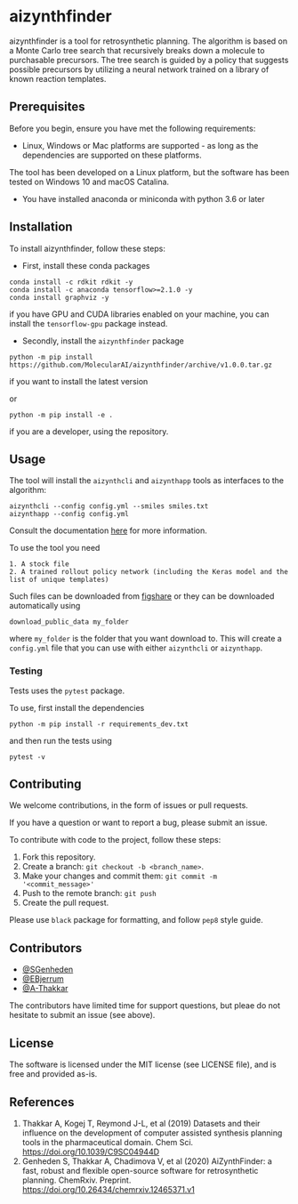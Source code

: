 # aizynthfinder

aizynthfinder is a tool for retrosynthetic planning. The algorithm is based on a Monte Carlo tree search that recursively breaks down a molecule to purchasable precursors. The tree search is guided by a policy that suggests possible precursors by utilizing a neural network trained on a library of known reaction templates.  

## Prerequisites

Before you begin, ensure you have met the following requirements:

* Linux, Windows or Mac platforms are supported - as long as the dependencies are supported on these platforms.

The tool has been developed on a Linux platform, but the software has been tested on Windows 10 and macOS Catalina.

* You have installed anaconda or miniconda with python 3.6 or later


## Installation

To install aizynthfinder, follow these steps:

* First, install these conda packages

```
conda install -c rdkit rdkit -y
conda install -c anaconda tensorflow>=2.1.0 -y
conda install graphviz -y
```

if you have GPU and CUDA libraries enabled on your machine, you can install the ``tensorflow-gpu`` package instead.

* Secondly, install the ``aizynthfinder`` package

```
python -m pip install https://github.com/MolecularAI/aizynthfinder/archive/v1.0.0.tar.gz
```

if you want to install the latest version

or

```
python -m pip install -e .
```

if you are a developer, using the repository.

## Usage

The tool will install the ``aizynthcli`` and ``aizynthapp`` tools
as interfaces to the algorithm:

```
aizynthcli --config config.yml --smiles smiles.txt
aizynthapp --config config.yml
```

Consult the documentation [here](https://molecularai.github.io/aizynthfinder/) for more information.

To use the tool you need

    1. A stock file
    2. A trained rollout policy network (including the Keras model and the list of unique templates)

Such files can be downloaded from [figshare](https://figshare.com/articles/AiZynthFinder_a_fast_robust_and_flexible_open-source_software_for_retrosynthetic_planning/12334577) or they can be downloaded automatically using

```
download_public_data my_folder
```

where ``my_folder`` is the folder that you want download to. 
This will create a ``config.yml`` file that you can use with either ``aizynthcli`` or ``aizynthapp``.

### Testing

Tests uses the ``pytest`` package. 

To use, first install the dependencies

```
python -m pip install -r requirements_dev.txt
```

and then run the tests using

```
pytest -v
```

## Contributing

We welcome contributions, in the form of issues or pull requests.

If you have a question or want to report a bug, please submit an issue.


To contribute with code to the project, follow these steps:

1. Fork this repository.
2. Create a branch: `git checkout -b <branch_name>`.
3. Make your changes and commit them: `git commit -m '<commit_message>'`
4. Push to the remote branch: `git push`
5. Create the pull request.

Please use ``black`` package for formatting, and follow ``pep8`` style guide.


## Contributors

* [@SGenheden](https://www.github.com/SGenheden)
* [@EBjerrum](https://www.github.com/EBjerrum)
* [@A-Thakkar](https://www.github.com/A-Thakkar)

The contributors have limited time for support questions, but pleae do not hesitate to submit an issue (see above).

## License

The software is licensed under the MIT license (see LICENSE file), and is free and provided as-is.

## References

1. Thakkar A, Kogej T, Reymond J-L, et al (2019) Datasets and their influence on the development of computer assisted synthesis planning tools in the pharmaceutical domain. Chem Sci. https://doi.org/10.1039/C9SC04944D
2. Genheden S, Thakkar A, Chadimova V, et al (2020) AiZynthFinder: a fast, robust and flexible open-source software for retrosynthetic planning. ChemRxiv. Preprint. https://doi.org/10.26434/chemrxiv.12465371.v1

